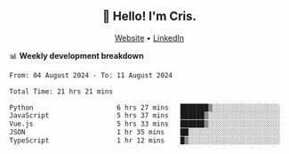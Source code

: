 
<h2 align="center">👋 Hello! I'm Cris.</h2>
<p align="center">
  <a href="https://www.criscunas.dev">Website</a> •
  <a href="https://www.linkedin.com/in/cristophercunas/">LinkedIn</a> 
</p>


📊 **Weekly development breakdown**
<!--START_SECTION:waka-->

```txt
From: 04 August 2024 - To: 11 August 2024

Total Time: 21 hrs 21 mins

Python                     6 hrs 27 mins   ███████▒░░░░░░░░░░░░░░░░░   29.81 %
JavaScript                 5 hrs 37 mins   ██████▒░░░░░░░░░░░░░░░░░░   25.98 %
Vue.js                     5 hrs 33 mins   ██████▒░░░░░░░░░░░░░░░░░░   25.65 %
JSON                       1 hr 35 mins    ██░░░░░░░░░░░░░░░░░░░░░░░   07.37 %
TypeScript                 1 hr 12 mins    █▒░░░░░░░░░░░░░░░░░░░░░░░   05.57 %
```

<!--END_SECTION:waka-->

